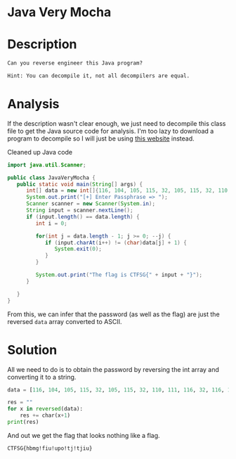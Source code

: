 # Java Very Mocha

# Description
```txt
Can you reverse engineer this Java program?

Hint: You can decompile it, not all decompilers are equal.
```

# Analysis

If the description wasn't clear enough, we just need to decompile this class file to get the Java source code for analysis. I'm too lazy to download a program to decompile so I will just be using [this website](https://www.decompiler.com) instead.

Cleaned up Java code
```java
import java.util.Scanner;

public class JavaVeryMocha {
   public static void main(String[] args) {
      int[] data = new int[]{116, 104, 105, 115, 32, 105, 115, 32, 110, 111, 116, 32, 116, 104, 101, 32, 102, 108, 97, 103};
      System.out.print("[+] Enter Passphrase => ");
      Scanner scanner = new Scanner(System.in);
      String input = scanner.nextLine();
      if (input.length() == data.length) {
         int i = 0;

         for(int j = data.length - 1; j >= 0; --j) {
            if (input.charAt(i++) != (char)data[j] + 1) {
               System.exit(0);
            }
         }

         System.out.print("The flag is CTFSG{" + input + "}");
      }

   }
}
```

From this, we can infer that the password (as well as the flag) are just the reversed ``data`` array converted to ASCII.

# Solution

All we need to do is to obtain the password by reversing the int array and converting it to a string.

```py
data = [116, 104, 105, 115, 32, 105, 115, 32, 110, 111, 116, 32, 116, 104, 101, 32, 102, 108, 97, 103]

res = ""
for x in reversed(data):
    res += char(x+1)
print(res)
```

And out we get the flag that looks nothing like a flag.

```txt
CTFSG{hbmg!fiu!upo!tj!tjiu}
```